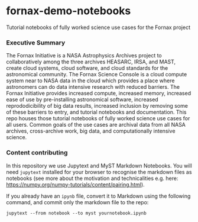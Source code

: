 # fornax-demo-notebooks
Tutorial notebooks of fully worked science use cases for the Fornax project

### Executive Summary
The Fornax Initiative is a NASA Astrophysics Archives project to collaboratively among the three archives HEASARC, IRSA, and MAST, create cloud systems, cloud software, and cloud standards for the astronomical community.
The Fornax Science Console is a cloud compute system near to NASA data in the cloud which provides a place where astronomers can do data intensive research with reduced barriers. The Fornax Initiative provides increased compute, increased memory, increased ease of use by pre-installing astronomical software, increased reprododicibility of big data results, increased inclusion by removing some of these barriers to entry, and tutorial notebooks and documentation.  This repo houses those tutorial notebooks of fully worked science use cases for all users.  Common goals of the use cases are archival data from all NASA archives, cross-archive work, big data, and computationally intensive science. 


### Content contributing

In this repository we use Jupytext and MyST Markdown Notebooks. You will need ``jupytext`` installed
for your browser to recognise the markdown files as notebooks (see more about the motivation and
technicalities e.g. here: https://numpy.org/numpy-tutorials/content/pairing.html).

If you already have an ``ipynb`` file, convert it to Markdown using the following command, and commit
only the markdown file to the repo:

```
jupytext --from notebook --to myst yournotebook.ipynb
```
